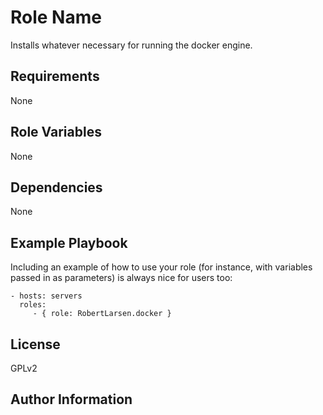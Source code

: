 Role Name
=========

Installs whatever necessary for running the docker engine.

Requirements
------------

None

Role Variables
--------------

None

Dependencies
------------

None

Example Playbook
----------------

Including an example of how to use your role (for instance, with variables passed in as parameters) is always nice for users too:

    - hosts: servers
      roles:
         - { role: RobertLarsen.docker }

License
-------

GPLv2

Author Information
------------------


